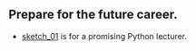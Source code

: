 ##   Prepare for the future career.

*   [sketch_01](https://github.com/jJayyyyyyy/cs/blob/master/lecturer/sketch_01/) is for a promising Python lecturer.